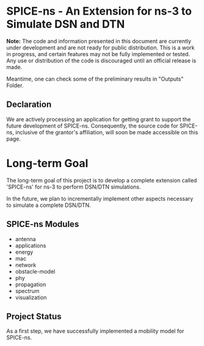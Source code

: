 # SPICE-ns - An Extension for ns-3 to Simulate DSN and DTN 

**Note:** The code and information presented in this document are currently under development and are not ready for public distribution. This is a work in progress, and certain features may not be fully implemented or tested. Any use or distribution of the code is discouraged until an official release is made.

Meantime, one can check some of the preliminary results in "Outputs" Folder.

## Declaration
We are actively processing an application for getting grant to support the future development of SPICE-ns. Consequently, the source code for SPICE-ns, inclusive of the grantor's affiliation, will soon be made accessible on this page.

# Long-term Goal

The long-term goal of this project is to develop a complete extension called 'SPICE-ns' for ns-3 to perform DSN/DTN simulations.

In the future, we plan to incrementally implement other aspects necessary to simulate a complete DSN/DTN.

## SPICE-ns Modules

- antenna
- applications
- energy
- mac
- network
- obstacle-model
- phy
- propagation
- spectrum
- visualization

## Project Status

As a first step, we have successfully implemented a mobility model for SPICE-ns.

